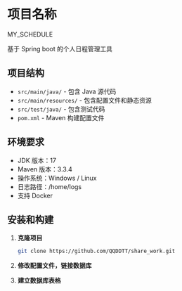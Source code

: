 # 项目名称

MY_SCHEDULE

基于 Spring boot 的个人日程管理工具

## 项目结构

- `src/main/java/` - 包含 Java 源代码
- `src/main/resources/` - 包含配置文件和静态资源
- `src/test/java/` - 包含测试代码
- `pom.xml` - Maven 构建配置文件

## 环境要求

- JDK 版本：17
- Maven 版本：3.3.4
- 操作系统：Windows / Linux
- 日志路径：/home/logs
- 支持 Docker

## 安装和构建

1. **克隆项目**

   ```sh
   git clone https://github.com/QQDDTT/share_work.git

2. **修改配置文件，链接数据库**

    

3. **建立数据库表格**


